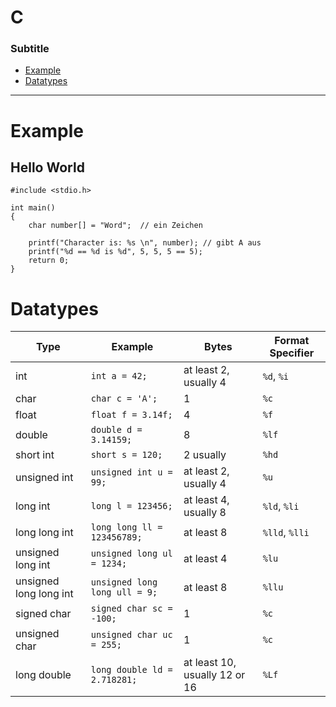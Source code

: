 # C

### Subtitle 
- [Example](#Example)
- [Datatypes](#Datatypes)

---
# Example

## Hello World
```
#include <stdio.h>

int main()
{
    char number[] = "Word";  // ein Zeichen

    printf("Character is: %s \n", number); // gibt A aus
    printf("%d == %d is %d", 5, 5, 5 == 5);
    return 0;
}
```

# Datatypes
| Type                    | Example                        | Bytes                          | Format Specifier         |
|-------------------------|--------------------------------|--------------------------------|--------------------------|
| int                     | `int a = 42;`                 | at least 2, usually 4          | `%d`, `%i`              |
| char                    | `char c = 'A';`               | 1                              | `%c`                    |
| float                   | `float f = 3.14f;`            | 4                              | `%f`                    |
| double                  | `double d = 3.14159;`         | 8                              | `%lf`                   |
| short int               | `short s = 120;`              | 2 usually                      | `%hd`                   |
| unsigned int            | `unsigned int u = 99;`        | at least 2, usually 4          | `%u`                    |
| long int                | `long l = 123456;`            | at least 4, usually 8          | `%ld`, `%li`            |
| long long int           | `long long ll = 123456789;`   | at least 8                     | `%lld`, `%lli`          |
| unsigned long int       | `unsigned long ul = 1234;`    | at least 4                     | `%lu`                   |
| unsigned long long int  | `unsigned long long ull = 9;` | at least 8                     | `%llu`                  |
| signed char             | `signed char sc = -100;`      | 1                              | `%c`                    |
| unsigned char           | `unsigned char uc = 255;`     | 1                              | `%c`                    |
| long double             | `long double ld = 2.718281;`  | at least 10, usually 12 or 16  | `%Lf`                   |
